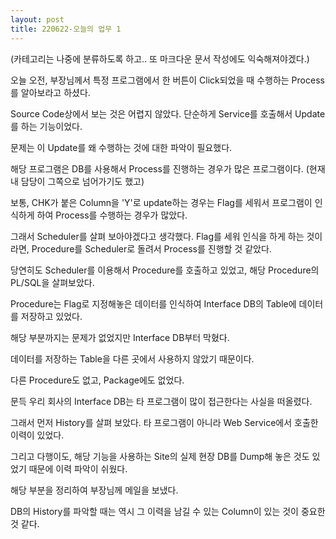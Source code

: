 ```yaml
---
layout: post
title: 220622-오늘의 업무 1
---
```


(카테고리는 나중에 분류하도록 하고.. 또 마크다운 문서 작성에도 익숙해져야겠다.)

오늘 오전, 부장님께서 특정 프로그램에서 한 버튼이 Click되었을 때 수행하는 Process를 알아보라고 하셨다.

Source Code상에서 보는 것은 어렵지 않았다. 단순하게 Service를 호출해서 Update를 하는 기능이었다.

문제는 이 Update를 왜 수행하는 것에 대한 파악이 필요했다.

해당 프로그램은 DB를 사용해서 Process를 진행하는 경우가 많은 프로그램이다. (현재 내 담당이 그쪽으로 넘어가기도 했고)

보통, CHK가 붙은 Column을 'Y'로 update하는 경우는 Flag를 세워서 프로그램이 인식하게 하여 Process를 수행하는 경우가 많았다.

그래서 Scheduler를 살펴 보아야겠다고 생각했다. Flag를 세워 인식을 하게 하는 것이라면, Procedure를 Scheduler로 돌려서 Process를 진행할 것 같았다.

당연히도 Scheduler를 이용해서 Procedure를 호출하고 있었고, 해당 Procedure의 PL/SQL을 살펴보았다.

Procedure는 Flag로 지정해놓은 데이터를 인식하여 Interface DB의 Table에 데이터를 저장하고 있었다.

해당 부분까지는 문제가 없었지만 Interface DB부터 막혔다.

데이터를 저장하는 Table을 다른 곳에서 사용하지 않았기 때문이다.

다른 Procedure도 없고, Package에도 없었다.

문득 우리 회사의 Interface DB는 타 프로그램이 많이 접근한다는 사실을 떠올렸다.

그래서 먼저 History를 살펴 보았다. 타 프로그램이 아니라 Web Service에서 호출한 이력이 있었다.

그리고 다행이도, 해당 기능을 사용하는 Site의 실제 현장 DB를 Dump해 놓은 것도 있었기 때문에 이력 파악이 쉬웠다.

해당 부분을 정리하여 부장님께 메일을 보냈다.

DB의 History를 파악할 때는 역시 그 이력을 남길 수 있는 Column이 있는 것이 중요한 것 같다.
